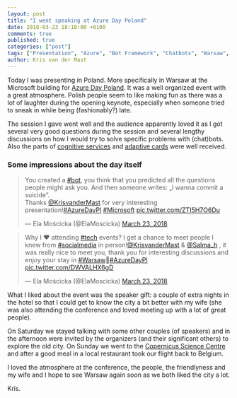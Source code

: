 ```yaml
---
layout: post
title: "I went speaking at Azure Day Poland"
date: 2018-03-23 18:18:00 +0100
comments: true
published: true
categories: ["post"]
tags: ["Presentation", "Azure", "Bot Framework", "Chatbots", "Warsaw", "Poland", "Azure Day", "Adaptive cards", "Cognitive services"]
author: Kris van der Mast
---
```

Today I was presenting in Poland. More specifically in Warsaw at the Microsoft building for [Azure Day Poland](http://azureday.pro/). It was a well organized event with a great atmosphere. Polish people seem to like making fun as there was a lot of laughter during the opening keynote, especially when someone tried to sneak in while being (fashionably?) late.  

The session I gave went well and the audience apparently loved it as I got several very good questions during the session and several lengthy discussions on how I would try to solve specific problems with (chat)bots. Also the parts of [cognitive services](https://azure.microsoft.com/en-us/services/cognitive-services/) and [adaptive cards](http://adaptivecards.io/) were well received.  

### Some impressions about the day itself

<blockquote class="twitter-tweet" data-lang="en"><p lang="en" dir="ltr">You created a <a href="https://twitter.com/hashtag/bot?src=hash&amp;ref_src=twsrc%5Etfw">#bot</a>, you think that you predicted all the questions people might ask you. And then someone writes: „I wanna commit a suicide”. <br>Thanks <a href="https://twitter.com/KrisvanderMast?ref_src=twsrc%5Etfw">@KrisvanderMast</a> for very interesting presentation!<a href="https://twitter.com/hashtag/AzureDayPl?src=hash&amp;ref_src=twsrc%5Etfw">#AzureDayPl</a> <a href="https://twitter.com/hashtag/Microsoft?src=hash&amp;ref_src=twsrc%5Etfw">#Microsoft</a> <a href="https://t.co/ZTI5H7O6Du">pic.twitter.com/ZTI5H7O6Du</a></p>&mdash; Ela Mościcka (@ElaMoscicka) <a href="https://twitter.com/ElaMoscicka/status/977167880604323840?ref_src=twsrc%5Etfw">March 23, 2018</a></blockquote>


<blockquote class="twitter-tweet" data-lang="en"><p lang="en" dir="ltr">Why I ❤️ attending <a href="https://twitter.com/hashtag/tech?src=hash&amp;ref_src=twsrc%5Etfw">#tech</a> events? I get a chance to meet people I knew from <a href="https://twitter.com/hashtag/socialmedia?src=hash&amp;ref_src=twsrc%5Etfw">#socialmedia</a> in person!<a href="https://twitter.com/KrisvanderMast?ref_src=twsrc%5Etfw">@KrisvanderMast</a> &amp; <a href="https://twitter.com/Salma_h?ref_src=twsrc%5Etfw">@Salma_h</a> , it was really nice to meet you, thank you for interesting discussions and enjoy your stay in <a href="https://twitter.com/hashtag/Warsaw?src=hash&amp;ref_src=twsrc%5Etfw">#Warsaw</a>🤗<a href="https://twitter.com/hashtag/AzureDayPl?src=hash&amp;ref_src=twsrc%5Etfw">#AzureDayPl</a> <a href="https://t.co/DWVALHX6gD">pic.twitter.com/DWVALHX6gD</a></p>&mdash; Ela Mościcka (@ElaMoscicka) <a href="https://twitter.com/ElaMoscicka/status/977186598336024579?ref_src=twsrc%5Etfw">March 23, 2018</a></blockquote>
<script async src="https://platform.twitter.com/widgets.js" charset="utf-8"></script>

What I liked about the event was the speaker gift: a couple of extra nights in the hotel so that I could get to know the city a bit better with my wife (she was also attending the conference and loved meeting up with a lot of great people).  

On Saturday we stayed talking with some other couples (of speakers) and in the afternoon were invited by the organizers (and their significant others) to explore the old city. On Sunday we went to the [Copernicus Science Centre](http://www.kopernik.org.pl/en/) and after a good meal in a local restaurant took our flight back to Belgium.  

I loved the atmosphere at the conference, the people, the friendlyness and my wife and I hope to see Warsaw again soon as we both liked the city a lot.

Kris.